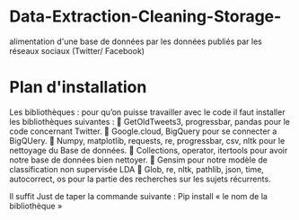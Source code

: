 # Data-Extraction-Cleaning-Storage-
alimentation d'une base de données par les données publiés par les réseaux sociaux (Twitter/ Facebook)
# Plan d'installation
Les bibliothèques : pour qu’on puisse travailler avec le code il faut installer les bibliothèques suivantes : 
	GetOldTweets3, progressbar, pandas pour le code concernant Twitter.
	Google.cloud, BigQuery pour se connecter a BigQUery. 
	Numpy, matplotlib, requests, re, progressbar, csv, nltk pour le nettoyage du Base de données.
	Collections, operator, itertools pour avoir notre base de données bien nettoyer.
	Gensim pour notre modèle de classification non supervisée LDA
	Glob, re, nltk, pathlib, json, time, autocorrect, os pour la partie des recherches sur les sujets récurrents.

Il suffit Just de taper la commande suivante :  Pip install « le nom de la bibliothèque »

